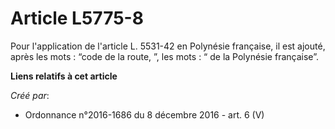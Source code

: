 # Article L5775-8

Pour l'application de l'article L. 5531-42 en Polynésie française, il est ajouté, après les mots : “code de la route, ”, les
mots : “ de la Polynésie française”.

**Liens relatifs à cet article**

_Créé par_:

  - Ordonnance n°2016-1686 du 8 décembre 2016 - art. 6 (V)
